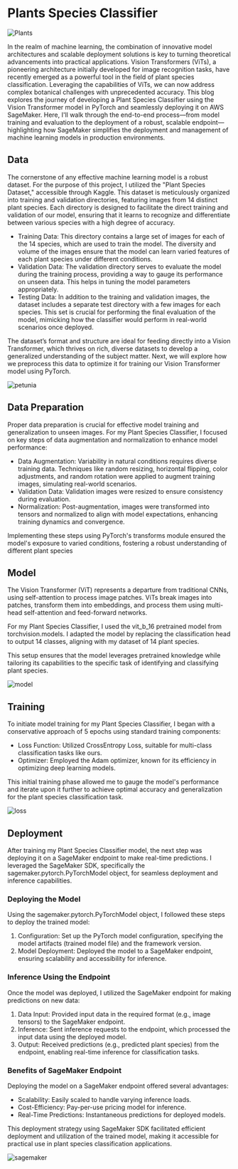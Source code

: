 # Plants Species Classifier

![Plants](assets/Plants.jpg)

In the realm of machine learning, the combination of innovative model architectures and scalable deployment solutions is key to turning theoretical advancements into practical applications. Vision Transformers (ViTs), a pioneering architecture initially developed for image recognition tasks, have recently emerged as a powerful tool in the field of plant species classification. Leveraging the capabilities of ViTs, we can now address complex botanical challenges with unprecedented accuracy. This blog explores the journey of developing a Plant Species Classifier using the Vision Transformer model in PyTorch and seamlessly deploying it on AWS SageMaker. Here, I'll walk through the end-to-end process—from model training and evaluation to the deployment of a robust, scalable endpoint—highlighting how SageMaker simplifies the deployment and management of machine learning models in production environments.

## Data

The cornerstone of any effective machine learning model is a robust dataset. For the purpose of this project, I utilized the "Plant Species Dataset," accessible through Kaggle. This dataset is meticulously organized into training and validation directories, featuring images from 14 distinct plant species. Each directory is designed to facilitate the direct training and validation of our model, ensuring that it learns to recognize and differentiate between various species with a high degree of accuracy.

- Training Data: This directory contains a large set of images for each of the 14 species, which are used to train the model. The diversity and volume of the images ensure that the model can learn varied features of each plant species under different conditions.
- Validation Data: The validation directory serves to evaluate the model during the training process, providing a way to gauge its performance on unseen data. This helps in tuning the model parameters appropriately.
- Testing Data: In addition to the training and validation images, the dataset includes a separate test directory with a few images for each species. This set is crucial for performing the final evaluation of the model, mimicking how the classifier would perform in real-world scenarios once deployed.

The dataset’s format and structure are ideal for feeding directly into a Vision Transformer, which thrives on rich, diverse datasets to develop a generalized understanding of the subject matter. Next, we will explore how we preprocess this data to optimize it for training our Vision Transformer model using PyTorch.

![petunia](assets/petunia.jpeg)

## Data Preparation

Proper data preparation is crucial for effective model training and generalization to unseen images. For my Plant Species Classifier, I focused on key steps of data augmentation and normalization to enhance model performance:

- Data Augmentation: Variability in natural conditions requires diverse training data. Techniques like random resizing, horizontal flipping, color adjustments, and random rotation were applied to augment training images, simulating real-world scenarios.
- Validation Data: Validation images were resized to ensure consistency during evaluation.
- Normalization: Post-augmentation, images were transformed into tensors and normalized to align with model expectations, enhancing training dynamics and convergence.

Implementing these steps using PyTorch's transforms module ensured the model's exposure to varied conditions, fostering a robust understanding of different plant species

## Model

The Vision Transformer (ViT) represents a departure from traditional CNNs, using self-attention to process image patches. ViTs break images into patches, transform them into embeddings, and process them using multi-head self-attention and feed-forward networks.

For my Plant Species Classifier, I used the vit_b_16 pretrained model from torchvision.models. I adapted the model by replacing the classification head to output 14 classes, aligning with my dataset of 14 plant species.

This setup ensures that the model leverages pretrained knowledge while tailoring its capabilities to the specific task of identifying and classifying plant species.

![model](assets/model.png)

## Training

To initiate model training for my Plant Species Classifier, I began with a conservative approach of 5 epochs using standard training components:

- Loss Function: Utilized CrossEntropy Loss, suitable for multi-class classification tasks like ours.
- Optimizer: Employed the Adam optimizer, known for its efficiency in optimizing deep learning models.

This initial training phase allowed me to gauge the model's performance and iterate upon it further to achieve optimal accuracy and generalization for the plant species classification task.

![loss](assets/loss.png)

## Deployment

After training my Plant Species Classifier model, the next step was deploying it on a SageMaker endpoint to make real-time predictions. I leveraged the SageMaker SDK, specifically the sagemaker.pytorch.PyTorchModel object, for seamless deployment and inference capabilities.

### Deploying the Model

Using the sagemaker.pytorch.PyTorchModel object, I followed these steps to deploy the trained model:


1. Configuration: Set up the PyTorch model configuration, specifying the model artifacts (trained model file) and the framework version.
2. Model Deployment: Deployed the model to a SageMaker endpoint, ensuring scalability and accessibility for inference.

### Inference Using the Endpoint

Once the model was deployed, I utilized the SageMaker endpoint for making predictions on new data:

1. Data Input: Provided input data in the required format (e.g., image tensors) to the SageMaker endpoint.
2. Inference: Sent inference requests to the endpoint, which processed the input data using the deployed model.
3. Output: Received predictions (e.g., predicted plant species) from the endpoint, enabling real-time inference for classification tasks.

### Benefits of SageMaker Endpoint

Deploying the model on a SageMaker endpoint offered several advantages:

- Scalability: Easily scaled to handle varying inference loads.
- Cost-Efficiency: Pay-per-use pricing model for inference.
- Real-Time Predictions: Instantaneous predictions for deployed models.

This deployment strategy using SageMaker SDK facilitated efficient deployment and utilization of the trained model, making it accessible for practical use in plant species classification applications.

![sagemaker](assets/Amazon-SageMaker.png)